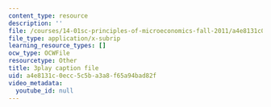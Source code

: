 ```yaml
---
content_type: resource
description: ''
file: /courses/14-01sc-principles-of-microeconomics-fall-2011/a4e8131c0ecc5c5ba3a8f65a94bad82f_1jLfD9ulntU.vtt
file_type: application/x-subrip
learning_resource_types: []
ocw_type: OCWFile
resourcetype: Other
title: 3play caption file
uid: a4e8131c-0ecc-5c5b-a3a8-f65a94bad82f
video_metadata:
  youtube_id: null
---
```

